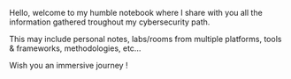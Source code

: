 Hello, welcome to my humble notebook where I share with you all the information gathered troughout my cybersecurity path.

This may include personal notes, labs/rooms from multiple platforms, tools & frameworks, methodologies, etc...

Wish you an immersive journey !
